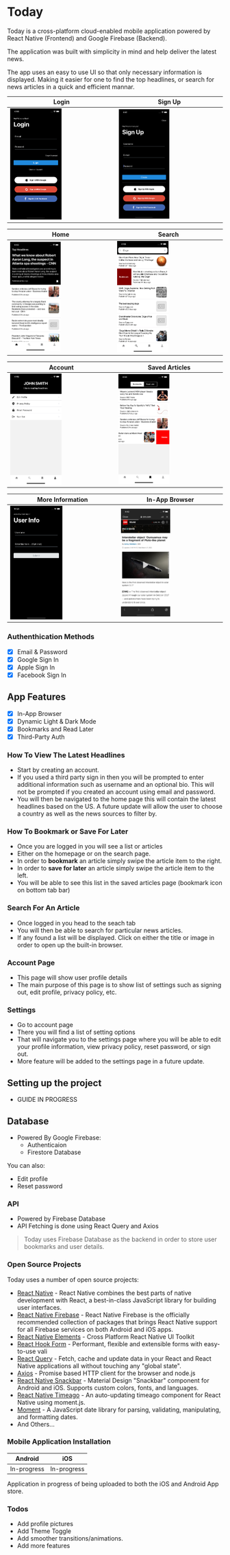 # Today

Today is a cross-platform cloud-enabled mobile application powered by React Native (Frontend) and Google Firebase (Backend).

The application was built with simplicity in mind and help deliver the latest news. 

The app uses an easy to use UI so that only necessary information is displayed. Making it easier for one to find the top headlines, or search for news articles in a quick and efficient mannar. 

| Login                                      | Sign Up                                     |
| ------------------------------------------ | ------------------------------------------- |
| <img src="images/Login.png" width="50%" /> | <img src="images/SignUp.png" width="50%" /> |

| Home                                          | Search                                          |
| --------------------------------------------- | ----------------------------------------------- |
| <img src="images/Homepage.png" width="50%" /> | <img src="images/SearchPage.png" width="50%" /> |

| Account                                          | Saved Articles                                 |
| ------------------------------------------------ | ---------------------------------------------- |
| <img src="images/AccountPage.png" width="50%" /> | <img src="images/SavedPage.png" width="50%" /> |

| More Information                                     | In-App Browser                                      |
| ---------------------------------------------------- | --------------------------------------------------- |
| <img src="images/MoreInfo.png" width="50%" /> <br /> | <img src="images/In-App-Browser.png" width="50%" /> |



### Authenthication Methods
- [x] Email & Password
- [x] Google Sign In
- [x] Apple Sign In
- [x] Facebook Sign In

## App Features
- [x] In-App Browser
- [x] Dynamic Light & Dark Mode
- [x] Bookmarks and Read Later 
- [x] Third-Party Auth
### How To View The Latest Headlines
  - Start by creating an account.
  - If you used a third party sign in then you will be prompted to enter additional information such as username and an optional bio. This will not be prompted if you created an account using email and password. 
  - You will then be navigated to the home page this will contain the latest headlines based on the US. A future update will allow the user to choose a country as well as the news sources to filter by.

### How To Bookmark or Save For Later
- Once you are logged in you will see a list or articles
- Either on the homepage or on the search page.
- In order to **bookmark** an article simply swipe the article item to the right.
- In order to **save for later** an article simply swipe the article item to the left.
- You will be able to see this list in the saved articles page (bookmark icon on bottom tab bar)

### Search For An Article
- Once logged in you head to the seach tab
- You will then be able to search for particular news articles. 
- If any found a list will be displayed. Click on either the title or image in order to open up the built-in browser.
### Account Page
- This page will show user profile details
- The main purpose of this page is to show list of settings such as signing out, edit profile, privacy policy, etc. 
### Settings
- Go to account page
- There you will find a list of setting options 
- That will navigate you to the settings page where you will be able to edit your profile information, view privacy policy, reset password, or sign out.
- More feature will be added to the settings page in a future update.


## Setting up the project
- GUIDE IN PROGRESS
## Database
  - Powered By Google Firebase:
    - Authenticaion
    - Firestore Database

You can also:
  - Edit profile
  - Reset password

### API
  - Powered by Firebase Database
  - API Fetching is done using React Query and Axios

>Today uses Firebase Database as the backend in order to store user bookmarks and user details. 

### Open Source Projects
Today uses a number of open source projects:

  - [React Native] - React Native combines the best parts of native development with React, a best-in-class JavaScript library for building user interfaces.
  - [React Native Firebase] - React Native Firebase is the officially recommended collection of packages that brings React Native support for all Firebase services on both Android and iOS apps.
  - [React Native Elements] - Cross Platform React Native UI Toolkit
  - [React Hook Form] - Performant, flexible and extensible forms with easy-to-use vali
  - [React Query] - Fetch, cache and update data in your React and React Native applications all without touching any "global state".
  - [Axios] - Promise based HTTP client for the browser and node.js
  - [React Native Snackbar] - Material Design "Snackbar" component for Android and iOS. Supports custom colors, fonts, and languages.
  - [React Native Timeago] - An auto-updating timeago component for React Native using moment.js.
  - [Moment] - A JavaScript date library for parsing, validating, manipulating, and formatting dates.
  - And Others...
### Mobile Application Installation

| Android     | iOS         |
| ----------- | ----------- |
| In-progress | In-progress |

Application in progress of being uploaded to both the iOS and Android App store.

### Todos
  - Add profile pictures
  - Add Theme Toggle
  - Add smoother transitions/animations. 
  - Add more features

  [react native]: <https://reactnative.dev>
  [react native firebase]: <https://rnfirebase.io/>
  [react native elements]: <https://reactnativeelements.com/>
  [react hook form]: <https://react-hook-form.com/>
  [react query]: <https://react-query.tanstack.com/>
  [axios]: <https://github.com/axios/axios>
  [react native snackbar]: <https://github.com/cooperka/react-native-snackbar>
  [react native timeago]: <https://github.com/TylerLH/react-native-timeago>
  [moment]: <https://github.com/moment/moment>

  
